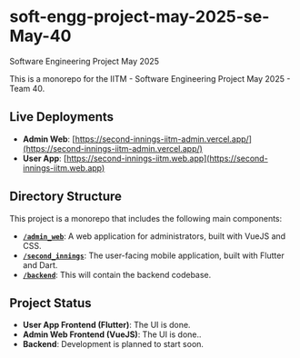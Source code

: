 # soft-engg-project-may-2025-se-May-40

Software Engineering Project May 2025

This is a monorepo for the IITM - Software Engineering Project May 2025 - Team 40.

## Live Deployments

-   **Admin Web**: [https://second-innings-iitm-admin.vercel.app/](https://second-innings-iitm-admin.vercel.app/)
-   **User App**: [https://second-innings-iitm.web.app](https://second-innings-iitm.web.app)

## Directory Structure

This project is a monorepo that includes the following main components:

-   **[`/admin_web`](./admin_web/README.md)**: A web application for administrators, built with VueJS and CSS.
-   **[`/second_innings`](./second_innings/README.md)**: The user-facing mobile application, built with Flutter and Dart.
-   **[`/backend`](./backend/README.md)**: This will contain the backend codebase.

## Project Status

-   **User App Frontend (Flutter)**: The UI is done.
-   **Admin Web Frontend (VueJS)**: The UI is done..
-   **Backend**: Development is planned to start soon.
